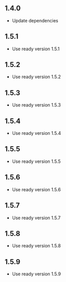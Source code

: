 ## 1.4.0

* Update dependencies

## 1.5.1

* Use ready version 1.5.1

## 1.5.2

* Use ready version 1.5.2

## 1.5.3

* Use ready version 1.5.3

## 1.5.4

* Use ready version 1.5.4

## 1.5.5

* Use ready version 1.5.5

## 1.5.6

* Use ready version 1.5.6

## 1.5.7

* Use ready version 1.5.7

## 1.5.8

* Use ready version 1.5.8

## 1.5.9

* Use ready version 1.5.9

